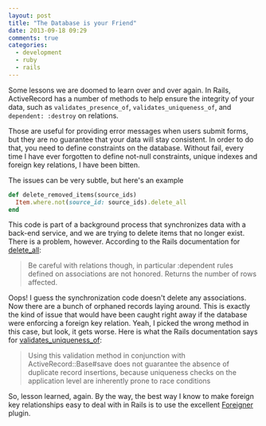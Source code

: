 ```yaml
---
layout: post
title: "The Database is your Friend"
date: 2013-09-18 09:29
comments: true
categories: 
  - development
  - ruby
  - rails
---
```

Some lessons we are doomed to learn over and over again. In Rails,
ActiveRecord has a number of methods to help ensure the integrity of
your data, such as `validates_presence_of`, `validates_uniqueness_of`,
and `dependent: :destroy` on relations.

Those are useful for providing error messages when users submit forms,
but they are no guarantee that your data will stay consistent. In order
to do that, you need to define constraints on the database. Without
fail, every time I have ever forgotten to define not-null constraints,
unique indexes and foreign key relations, I have been bitten.

The issues can be very subtle, but here's an example

```ruby
def delete_removed_items(source_ids)
  Item.where.not(source_id: source_ids).delete_all
end
```

This code is part of a background process that synchronizes data with a
back-end service, and we are trying to delete items that no longer
exist. There is a problem, however. According to the Rails documentation
for [delete_all](http://apidock.com/rails/ActiveRecord/Relation/delete_all):

> Be careful with relations though, in particular :dependent rules 
> defined on associations are not honored. Returns the number of
> rows affected.

Oops! I guess the synchronization code doesn't delete any associations.
Now there are a bunch of orphaned records laying around. This is exactly
the kind of issue that would have been caught right away if the database
were enforcing a foreign key relation. Yeah, I picked the wrong method
in this case, but look, it gets worse. Here is what the Rails
documentation says for [validates_uniqueness_of](http://apidock.com/rails/ActiveRecord/Validations/ClassMethods/validates_uniqueness_of):

> Using this validation method in conjunction with ActiveRecord::Base#save 
> does not guarantee the absence of duplicate record insertions, because 
> uniqueness checks on the application level are inherently prone to race 
> conditions

So, lesson learned, again. By the way, the best way I know to make
foreign key relationships easy to deal with in Rails is to use the
excellent [Foreigner](https://github.com/matthuhiggins/foreigner)
plugin.
